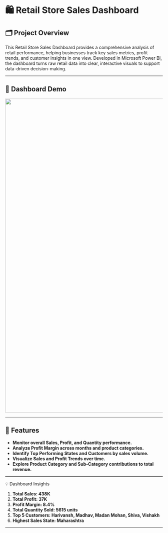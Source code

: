 # 🛍️ Retail Store Sales Dashboard

## 🗂️ Project Overview
This Retail Store Sales Dashboard provides a comprehensive analysis of retail performance, helping businesses track key sales metrics, profit trends, and customer insights in one view. Developed in Microsoft Power BI, the dashboard turns raw retail data into clear, interactive visuals to support data-driven decision-making.

---

## 🔗 Dashboard Demo
<div align="center">
<img src="https://github.com/Istiak-Chowdhury/Retail-Store-Sales-Dashboard/blob/4c996cafc78814aafd99e27d1c555489571ddf8c/Retail%20Dashboard.JPG" width="1000" />
</div>

---

## 🚀 Features
- **Monitor overall Sales, Profit, and Quantity performance.**
- **Analyze Profit Margin across months and product categories.**
- **Identify Top Performing States and Customers by sales volume.**
- **Visualize Sales and Profit Trends over time.**
- **Explore Product Category and Sub-Category contributions to total revenue.**

---

💡 Dashboard Insights
1. **Total Sales: 438K**
2. **Total Profit: 37K**
3. **Profit Margin: 8.4%**
4. **Total Quantity Sold: 5615 units**
5. **Top 5 Customers: Harivansh, Madhav, Madan Mohan, Shiva, Vishakh**
6. **Highest Sales State: Maharashtra**

---
